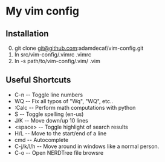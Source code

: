 # My vim config

## Installation
  0. git clone git@github.com:adamdecaf/vim-config.git
  1. ln src/vim-config/.vimrc .vimrc
  2. ln -s path/to/vim-config/.vim/ .vim

## Useful Shortcuts
* C-n                     -- Toggle line numbers
* WQ                      -- Fix all typos of "Wq", "WQ", etc..
* :Calc <expression>      -- Perform math computations with python
* S                       -- Toggle spelling (en-us)
* J/K                     -- Move down/up 10 lines
* &lt;space&gt;           -- Toggle highlight of search results
* H/L                     -- Move to the start/end of a line
* cmd<Tab>                -- Autocomplete
* C-j/k/l/h               -- Move around in windows like a normal person.
* C-o                     -- Open NERDTree file browsre